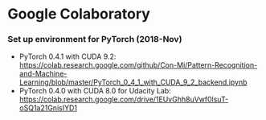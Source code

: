 # Google Colaboratory

### Set up environment for PyTorch (2018-Nov)
* PyTorch 0.4.1 with CUDA 9.2: https://colab.research.google.com/github/Con-Mi/Pattern-Recognition-and-Machine-Learning/blob/master/PyTorch_0_4_1_with_CUDA_9_2_backend.ipynb
* PyTorch 0.4.0 with CUDA 8.0 for Udacity Lab: https://colab.research.google.com/drive/1EUvGhh8uVwf0lsuT-oSQ1a21GnisIYD1
